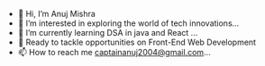 - 👋 Hi, I’m Anuj Mishra
- 👀 I’m interested in exploring the world of tech innovations...
- 🌱 I’m currently learning DSA in java and React ...
- 💞️ Ready to tackle opportunities on Front-End Web Development
- 📫 How to reach me captainanuj2004@gmail.com...

<!---
Captainanujm/Captainanujm is a ✨ special ✨ repository because its `README.md` (this file) appears on your GitHub profile.
You can click the Preview link to take a look at your changes.
--->
